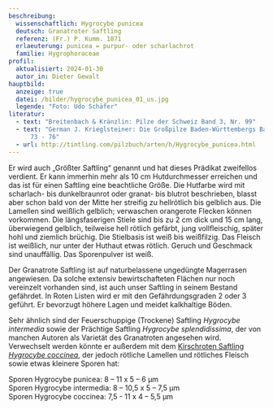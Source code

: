 ```yaml
---
beschreibung:
  wissenschaftlich: Hygrocybe punicea
  deutsch: Granatroter Saftling
  referenz: (Fr.) P. Kumm. 1871
  erlaeuterung: punicea = purpur- oder scharlachrot
  familie: Hygrophoraceae
profil:
  aktualisiert: 2024-01-30
  autor_in: Dieter Gewalt
hauptbild:
  anzeige: true
  datei: /bilder/hygrocybe_punicea_01_us.jpg
  legende: "Foto: Udo Schäfer"
literatur:
  - text: "Breitenbach & Kränzlin: Pilze der Schweiz Band 3, Nr. 99"
  - text: "German J. Krieglsteiner: Die Großpilze Baden-Württembergs Band 3, Seite
      73 - 76"
  - url: http://tintling.com/pilzbuch/arten/h/Hygrocybe_punicea.html
---
```

Er wird auch „Größter Saftling“ genannt und hat dieses Prädikat zweifellos verdient.  Er kann immerhin mehr als 10 cm Hutdurchmesser erreichen und das ist für einen Saftling eine beachtliche Größe. Die Hutfarbe wird mit scharlach- bis dunkelbraunrot oder granat- bis blutrot beschrieben, blasst aber schon bald von der Mitte her streifig zu hellrötlich bis gelblich aus. Die Lamellen sind weißlich gelblich; verwaschen orangerote Flecken können vorkommen. Die längsfaserigen Stiele sind bis zu 2 cm dick und 15 cm lang, überwiegend gelblich, teilweise hell rötlich gefärbt, jung vollfleischig, später hohl und ziemlich brüchig. Die Stielbasis ist weiß bis weißfilzig. Das Fleisch ist weißlich, nur unter der Huthaut etwas rötlich. Geruch und Geschmack sind unauffällig. Das Sporenpulver ist weiß.

Der Granatrote Saftling ist auf naturbelassene ungedüngte Magerrasen angewiesen. Da solche extensiv bewirtschafteten Flächen nur noch vereinzelt vorhanden sind, ist auch unser Saftling in seinem Bestand gefährdet. In Roten Listen wird er mit den Gefährdungsgraden 2 oder 3 geführt. Er bevorzugt höhere Lagen und meidet kalkhaltige Böden.

Sehr ähnlich sind der Feuerschuppige (Trockene) Saftling *Hygrocybe intermedia* sowie der Prächtige Saftling *Hygrocybe splendidissima*, der von manchen Autoren als Varietät des Granatroten angesehen wird. Verwechselt werden könnte er außerdem mit dem [Kirschroten Saftling *Hygrocybe coccinea*](/pilze/hygrocybe-coccinea-kirschroter-saftling), der jedoch rötliche Lamellen und rötliches Fleisch sowie etwas kleinere Sporen hat:

Sporen Hygrocybe punicea:  8 – 11 x 5 – 6 µm  
Sporen Hygrocybe intermedia: 8 – 10,5 x 5 – 7,5 µm  
Sporen Hygrocybe coccinea: 7,5 - 11 x 4 – 5,5 µm